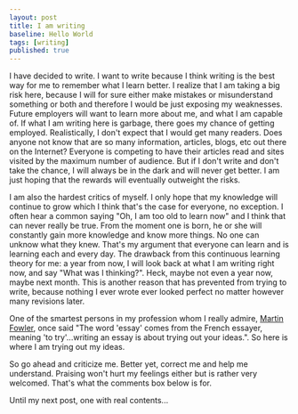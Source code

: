 ```yaml
---
layout: post
title: I am writing
baseline: Hello World
tags: [writing]
published: true
---
```


I have decided to write.  I want to write because I think writing is the best way for me to remember what I learn better.  I realize that I am taking a big risk here, because I will for sure either make mistakes or misunderstand something or both and therefore I would be just exposing my weaknesses.  Future employers will want to learn more about me, and what I am capable of.  If what I am writing here is garbage, there goes my chance of getting employed.  Realistically, I don't expect that I would get many readers.  Does anyone not know that are so many information, articles, blogs, etc out there on the Internet?  Everyone is competing to have their articles read and sites visited by the maximum number of audience.  But if I don't write and don't take the chance, I will always be in the dark and will never get better.  I am just hoping that the rewards will eventually outweight the risks.  

I am also the hardest critics of myself.  I only hope that my knowledge will continue to grow which I think that's the case for everyone, no exception.  I often hear a common saying "Oh, I am too old to learn now" and I think that can never really be true.  From the moment one is born, he or she will constantly gain more knowledge and know more things.  No one can unknow what they knew.  That's my argument that everyone can learn and is learning each and every day.  The drawback from this continuous learning theory for me: a year from now, I will look back at what I am writing right now, and say "What was I thinking?".  Heck, maybe not even a year now, maybe next month.  This is another reason that has prevented from trying to write, because nothing I ever wrote ever looked perfect no matter however many revisions later.  

One of the smartest persons in my profession whom I really admire, [Martin Fowler](http://martinfowler.com/), once said "The word 'essay' comes from the French essayer, meaning 'to try'...writing an essay is about trying out your ideas.".  So here is where I am trying out my ideas.

So go ahead and criticize me.  Better yet, correct me and help me understand.  Praising won't hurt my feelings either but is rather very welcomed.  That's what the comments box below is for.

Until my next post, one with real contents...